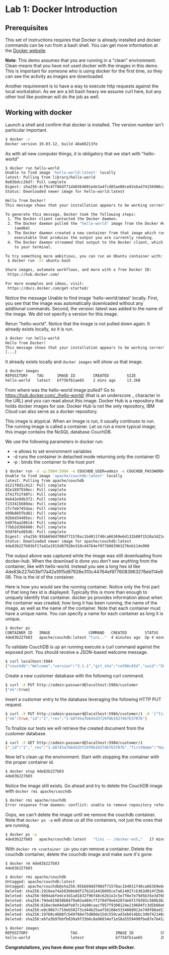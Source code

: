 # Lab 1: Docker Introduction

## Prerequisites

This set of instructions requires that Docker is already installed and docker commands can be run from a bash shell. You can get more information at the [Docker website](https://docker.com/get-started).

**Note**: This demo assumes that you are running in a "clean" environment. Clean means that you have not used docker with the images in this demo. This is important for someone who is using docker for the first time, so they can see the activity as images are downloaded.

Another requirement is to have a way to execute http requests against the local workstation. As we are a bit bash heavy we assume curl here, but any other tool like postman will do the job as well.


## Working with docker

Launch a shell and confirm that docker is installed. The version number isn't particular important.

```bash
$ docker -v
Docker version 19.03.12, build 48a66213fe
```

As with all new computer things, it is obligatory that we start with "hello-world"

```bash
$ docker run hello-world
Unable to find image 'hello-world:latest' locally
latest: Pulling from library/hello-world
0e03bdcc26d7: Pull complete
Digest: sha256:4cf9c47f86df71d48364001ede3a4fcd85ae80ce02ebad74156906caff5378bc
Status: Downloaded newer image for hello-world:latest

Hello from Docker!
This message shows that your installation appears to be working correctly.

To generate this message, Docker took the following steps:
 1. The Docker client contacted the Docker daemon.
 2. The Docker daemon pulled the "hello-world" image from the Docker Hub.
    (amd64)
 3. The Docker daemon created a new container from that image which runs the
    executable that produces the output you are currently reading.
 4. The Docker daemon streamed that output to the Docker client, which sent it
    to your terminal.

To try something more ambitious, you can run an Ubuntu container with:
 $ docker run -it ubuntu bash

Share images, automate workflows, and more with a free Docker ID:
 https://hub.docker.com/

For more examples and ideas, visit:
 https://docs.docker.com/get-started/
```

Notice the message Unable to find image 'hello-world:latest' locally. First, you see that the image was automatically downloaded without any additional commands. Second, the version :latest was added to the name of the image. We did not specify a version for this image.

Rerun "hello-world". Notice that the image is not pulled down again. It already exists locally, so it is run.

```bash
$ docker run hello-world
Hello from Docker!
This message shows that your installation appears to be working correctly.
[...]
```

It already exists locally and `docker images` will show us that image.

```bash
$ docker images
REPOSITORY    TAG      IMAGE ID        CREATED        SIZE
hello-world   latest   bf756fb1ae65    2 mins ago     13.3kB
```

From where was the hello-world image pulled? Go to https://hub.docker.com/_/hello-world/ (that is an underscore \_ character in the URL) and you can read about this image. Docker Hub is a repository that holds docker images for use. Docker Hub is not the only repository, IBM Cloud can also serve as a docker repository.

This image is atypical. When an image is run, it usually continues to run. The running image is called a container. Let us run a more typical image; this image contains the NoSQL database CouchDB.

We use the following parameters in docker run:

- -e allows to set environment variables
- -d runs the container in detached mode returning only the container ID
- -p <host port>:<container port> binds the container to the host port

```bash
$ docker run -d -p:5984:5984 -e COUCHDB_USER=admin -e COUCHDB_PASSWORD=password apache/couchdb:latest
Unable to find image 'apache/couchdb:latest' locally
latest: Pulling from apache/couchdb
d121f8d1c412: Pull complete
92e1697550ec: Pull complete
2f41f51f40fc: Pull complete
0eb42e9db372: Pull complete
f233415680da: Pull complete
2fcfeb745daa: Pull complete
499b885fbd81: Pull complete
02b6d34405ec: Pull complete
b4976aa20614: Pull complete
77bb2d366040: Pull complete
93df8fed85d6: Pull complete
Digest: sha256:95bb69dd700df71578ac1b4011f40ca66369e6d132b80f1520a3d21e7bff084f
Status: Downloaded newer image for apache/couchdb:latest
4de83b227b03bf17a42a1915d87928e310c44764ef9776083963276eb114e908
```

The output above was captured while the image was still downloading from docker-hub. When the download is done you don't see anything from the container, like with hello-world. Instead you see a long hex id like 4de83b227b03bf17a42a1915d87928e310c44764ef9776083963276eb114e908. This is the id of the container.

Here is how you would see the running container. Notice only the first part of that long hex id is displayed. Typically this is more than enough to uniquely identify that container. docker ps provides information about when the container was created, how long it has been running, the name of the image, as well as the name of the container. Note that each container must have a unique name. You can specify a name for each container as long it is unique.

```bash
$ docker ps
CONTAINER ID   IMAGE                 COMMAND   CREATED        STATUS       PORTS           NAMES
4de83b227b03   apache/couchdb:latest "tini.."  4 minutes ago  Up 4 minutes 4369/tcp [...]  eloquent_ardinghelli
```

To validate CouchDB is up an running execute a curl command against the exposed port. You should receive a JSON-based welcome message.

```bash
$ curl localhost:5984
{"couchdb":"Welcome","version":"3.1.1","git_sha":"ce596c65d","uuid":"509813e7f91cb260fb30039f7421abab","features":["access-ready","partitioned","pluggable-storage-engines","reshard","scheduler"],"vendor":{"name":"The Apache Software Foundation"}}
```

Create a new customer database with the following curl command.

```bash
$ curl -X PUT http://admin:password@localhost:5984/customer
{"ok":true}
```

Insert a customer entry to the database leveraging the following HTTP PUT request.

```bash
$ curl -X PUT http://admin:password@localhost:5984/customer/1 -d '{"firstName": "Hugo", "lastName": "Boss"}'
{"ok":true,"id":"1","rev":"1-b8745a7b645d3f29f0b19274bf63707b"}
```

To finalize our tests we will retrieve the created document from the customer database.

```bash
$ curl -X GET http://admin:password@localhost:5984/customer/1
{"_id":"1","_rev":"1-b8745a7b645d3f29f0b19274bf63707b","firstName":"Hugo","lastName":"Boss"}
```

Now let's clean up the environment. Start with stopping the container with the proper container id.

```bash
$ docker stop 4de83b227b03
4de83b227b03
```

Notice the image still exists. Go ahead and try to delete the CouchDB image with `docker rmi apache/couchdb`

```bash
$ docker rmi apache/couchdb
Error response from daemon: conflict: unable to remove repository reference "apache/couchdb" (must force) - container 4de83b227b03 is using its referenced image 1916ea74a583
```

Oops, we can't delete the image until we remove the couchdb container. Note that `docker ps -a` will show us all the containers, not just the ones that are running.

```bash
$ docker ps -a
4de83b227b03   apache/couchdb:latest   "tini -- /docker-ent…"   17 minutes ago   Exited (0) 4 minutes ago   eloquent_ardinghelli
```

With `docker rm <container id>` you can remove a container. Delete the couchdb container, delete the couchdb image and make sure it's gone.

```bash
$ docker rm 4de83b227b03
4de83b227b03

$ docker rmi apache/couchdb
Untagged: apache/couchdb:latest
Untagged: apache/couchdb@sha256:95bb69dd700df71578ac1b4011f40ca66369e6d132b80f1520a3d21e7bff084f
Deleted: sha256:1916ea74a583b0e0df17b2d14418095ce7a614027cb363d014f2b8af584ebcf2
Deleted: sha256:9894abfedce3d1ad1832f96f48c62b1e2c5e7f0e7e79d5b35e3d766df588221c
Deleted: sha256:79de819838b0479a03a484cff2f8df9e64207de6f1f0303c508b3627c64754bc
Deleted: sha256:618ec9e04da8fe87c14a90caacf957f9308124e219604fc3d5b60a6e4ba52df8
Deleted: sha256:e8c96b7c719eb50273cd44b25aaf5b108e5334088912e749f88ad1356c32cb04
Deleted: sha256:19760c4688fcb49f88e75d80de15dc559cad3eb014bbc3d6f42140ae7beac721
Deleted: sha256:e6fa3b97bbfb030a9f33b6c8a96034ef1e58a5559490fbe87e7b4124ddaf15e0

$ docker images
REPOSITORY                   TAG                 IMAGE ID            CREATED             SIZE
hello-world                  latest              bf756fb1ae65        20 mins ago         13.3kB
```

**Congratulations, you have done your first steps with Docker.**

